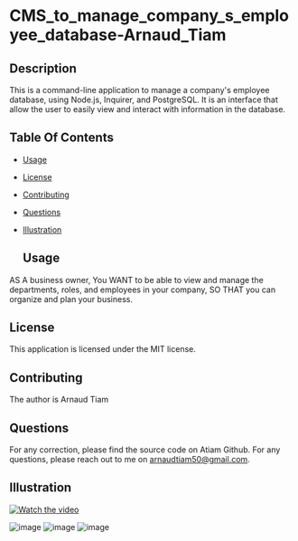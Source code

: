# CMS_to_manage_company_s_employee_database-Arnaud_Tiam

 ## Description

  This is a command-line application to manage a company's employee database, using Node.js, Inquirer, and PostgreSQL.
  It is an interface that allow the user to easily view and interact with information in the database.

## Table Of Contents
- [Usage](#usage)
- [License](#license)
- [Contributing](#contributing)
- [Questions](#questions)
- [Illustration](#illustration)

  ## Usage
AS A business owner,
You WANT to be able to view and manage the departments, roles, and employees in your company,
SO THAT you can organize and plan your business.

  ## License
This application is licensed under the MIT license.

## Contributing
The author is Arnaud Tiam


## Questions
For any correction, please find the source code on Atiam Github. For any questions, please reach out to me on arnaudtiam50@gmail.com.


## Illustration

[![Watch the video](https://github.com/Atiam/SVG-logo-Generator_-Arnaud-Tiam/blob/main/assets/image_video/image_for_video.png)](https://drive.google.com/file/d/1whYucCByPkpfI4II8WnndpXwhHBRwcgc/view)



![image](https://github.com/Atiam/Employee_Manager-Arnaud_Tiam/blob/main/assets/images/view%20all%20department.png)
![image](https://github.com/Atiam/Employee_Manager-Arnaud_Tiam/blob/main/assets/images/view%20all%20roles.png)
![image](https://github.com/Atiam/Employee_Manager-Arnaud_Tiam/blob/main/assets/images/view%20all%20departments.png)
